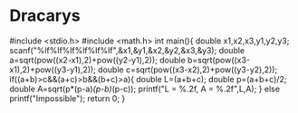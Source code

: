 # Dracarys
#include <stdio.h>
#include <math.h>
int main(){
    double x1,x2,x3,y1,y2,y3;
    scanf("%lf%lf%lf%lf%lf%lf",&x1,&y1,&x2,&y2,&x3,&y3);
    double a=sqrt(pow((x2-x1),2)+pow((y2-y1),2));
    double b=sqrt(pow((x3-x1),2)+pow((y3-y1),2));
    double c=sqrt(pow((x3-x2),2)+pow((y3-y2),2));
    if((a+b)>c&&(a+c)>b&&(b+c)>a){
        double L=(a+b+c);
        double p=(a+b+c)/2;
        double A=sqrt(p*(p-a)*(p-b)*(p-c));
        printf("L = %.2f, A = %.2f",L,A);
    }
    else
    printf("Impossible");
	return 0;
}
